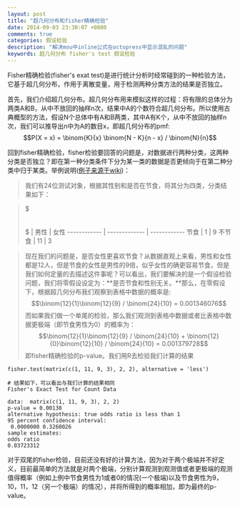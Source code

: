 ```yaml
---
layout: post
title: "超几何分布和fisher精确检验"
date: 2014-09-03 23:30:07 +0800
comments: true
categories: 假设检验
description: "解决mou中inline公式在octopress中显示混乱的问题" 
keywords: 超几何分布 fisher's test 假设检验
---
```

Fisher精确检验(fisher's exat test)是进行统计分析时经常碰到的一种检验方法，它基于超几何分布，作用于离散变量，用于检测两种分类方法的结果是否独立。

首先，我们介绍超几何分布。超几何分布用来模拟这样的过程：将有限的总体分为两类A和B，从中不放回的抽样n次，结果中A的个数符合超几何分布。所以使用古典概型的方法，假设N个总体中有A和B两类，其中A有K个，从中不放回的抽样n次，我们可以推导出n中为A的数目x，即超几何分布的pmf:$$P(X = x) = \binom{K}{x} \binom{N - K}{n - x} / \binom{N}{n}$$

回到fisher精确检验，fisher检验要回答的问题是，对数据进行两种分类，这两种分类是否独立？即在第一种分类条件下分为某一类的数据是否更倾向于在第二种分类中归于某类。举例说明\([例子来源于wiki](http://en.wikipedia.org/wiki/Fisher's_exact_test)\)：
>我们有24位测试对象，根据其性别和是否在节食，将其分为四类，分类结果如下：

>$$$\qquad$$$ | 男性 | 女性
------------ | ------------- | ------------
节食 | 1  | 9
不节食 | 11  | 3

>现在我们的问题是，是否女性更喜欢节食？从数据直观上来看，男性和女性都是12人，但是节食的女性是男性的9倍，似乎女性的确更容易节食，但是我们如何定量的去描述这件事呢？可以看出，我们要解决的是一个假设检验问题，我们将零假设设定为：**是否节食和性别无关。**那么，在零假设下，根据超几何分布我们观察到表格中数据的概率是:
$$\binom{12}{1}\binom{12}{9} / \binom{24}{10} = 0.001346076$$
而如果我们做一个单尾的检验，那么我们观测到表格中数据或者比表格中数据更极端（即节食男性为0）的概率为：
$$\binom{12}{1}\binom{12}{9} / \binom{24}{10} + \binom{12}{0}\binom{12}{10} / \binom{24}{10} = 0.001379728$$
即fisher精确检验的p-value。我们用R去检验我们计算的结果
    
    fisher.test(matrix(c(1, 11, 9, 3), 2, 2), alternative = 'less')
    
    # 结果如下，可以看出与我们计算的结果相同
    Fisher's Exact Test for Count Data

	data:  matrix(c(1, 11, 9, 3), 2, 2)
	p-value = 0.00138
	alternative hypothesis: true odds ratio is less than 1
	95 percent confidence interval:
 	 0.0000000 0.3260026
	sample estimates:
	odds ratio 
	0.03723312 
对于双尾的fisher检验，目前还没有好的计算方法，因为对于两个极端并不好定义，目前最简单的方法就是对两个极端，分别计算观测到观测值或者更极端的观测值得概率（例如上例中节食男性为1或者0的情况(一个极端)以及节食男性为9，10，11，12（另一个极端）的情况），并将所得到的概率相加，即为最终的p-value。
